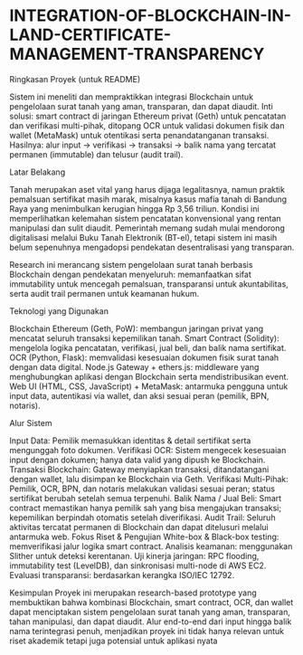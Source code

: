 # INTEGRATION-OF-BLOCKCHAIN-IN-LAND-CERTIFICATE-MANAGEMENT-TRANSPARENCY

Ringkasan Proyek (untuk README)

Sistem ini meneliti dan mempraktikkan integrasi Blockchain untuk pengelolaan surat tanah yang aman, transparan, dan dapat diaudit. Inti solusi: smart contract di jaringan Ethereum privat (Geth) untuk pencatatan dan verifikasi multi-pihak, ditopang OCR untuk validasi dokumen fisik dan wallet (MetaMask) untuk otentikasi serta penandatanganan transaksi. Hasilnya: alur input → verifikasi → transaksi → balik nama yang tercatat permanen (immutable) dan telusur (audit trail). 


Latar Belakang

Tanah merupakan aset vital yang harus dijaga legalitasnya, namun praktik pemalsuan sertifikat masih marak, misalnya kasus mafia tanah di Bandung Raya yang menimbulkan kerugian hingga Rp 3,56 triliun. Kondisi ini memperlihatkan kelemahan sistem pencatatan konvensional yang rentan manipulasi dan sulit diaudit. Pemerintah memang sudah mulai mendorong digitalisasi melalui Buku Tanah Elektronik (BT-el), tetapi sistem ini masih belum sepenuhnya mengadopsi pendekatan desentralisasi yang transparan.

Research ini merancang sistem pengelolaan surat tanah berbasis Blockchain dengan pendekatan menyeluruh: memanfaatkan sifat immutability untuk mencegah pemalsuan, transparansi untuk akuntabilitas, serta audit trail permanen untuk keamanan hukum.

Teknologi yang Digunakan

Blockchain Ethereum (Geth, PoW): membangun jaringan privat yang mencatat seluruh transaksi kepemilikan tanah.
Smart Contract (Solidity): mengelola logika pencatatan, verifikasi, jual beli, dan balik nama sertifikat.
OCR (Python, Flask): memvalidasi kesesuaian dokumen fisik surat tanah dengan data digital.
Node.js Gateway + ethers.js: middleware yang menghubungkan aplikasi dengan Blockchain serta mendistribusikan event.
Web UI (HTML, CSS, JavaScript) + MetaMask: antarmuka pengguna untuk input data, autentikasi via wallet, dan aksi sesuai peran (pemilik, BPN, notaris).

Alur Sistem

Input Data: Pemilik memasukkan identitas & detail sertifikat serta mengunggah foto dokumen.
Verifikasi OCR: Sistem mengecek kesesuaian input dengan dokumen; hanya data valid yang dipush ke Blockchain.
Transaksi Blockchain: Gateway menyiapkan transaksi, ditandatangani dengan wallet, lalu disimpan ke Blockchain via Geth.
Verifikasi Multi-Pihak: Pemilik, OCR, BPN, dan notaris melakukan validasi sesuai peran; status sertifikat berubah setelah semua terpenuhi.
Balik Nama / Jual Beli: Smart contract memastikan hanya pemilik sah yang bisa mengajukan transaksi; kepemilikan berpindah otomatis setelah diverifikasi.
Audit Trail: Seluruh aktivitas tercatat permanen di Blockchain dan dapat ditelusuri melalui antarmuka web.
Fokus Riset & Pengujian
White-box & Black-box testing: memverifikasi jalur logika smart contract.
Analisis keamanan: menggunakan Slither untuk deteksi kerentanan.
Uji kinerja jaringan: RPC flooding, immutability test (LevelDB), dan sinkronisasi multi-node di AWS EC2.
Evaluasi transparansi: berdasarkan kerangka ISO/IEC 12792.

Kesimpulan
Proyek ini merupakan research-based prototype yang membuktikan bahwa kombinasi Blockchain, smart contract, OCR, dan wallet dapat menciptakan sistem pengelolaan surat tanah yang aman, transparan, tahan manipulasi, dan dapat diaudit. Alur end-to-end dari input hingga balik nama terintegrasi penuh, menjadikan proyek ini tidak hanya relevan untuk riset akademik tetapi juga potensial untuk aplikasi nyata
